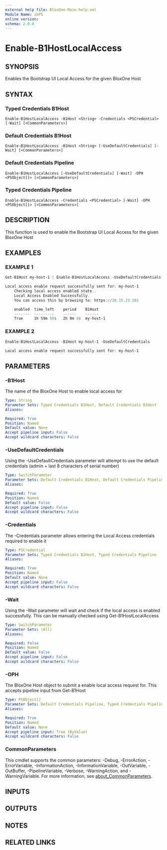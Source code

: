 ```yaml
---
external help file: BloxOne-Main-help.xml
Module Name: ibPS
online version:
schema: 2.0.0
---
```


# Enable-B1HostLocalAccess

## SYNOPSIS
Enables the Bootstrap UI Local Access for the given BloxOne Host

## SYNTAX

### Typed Credentials B1Host
```
Enable-B1HostLocalAccess -B1Host <String> -Credentials <PSCredential> [-Wait] [<CommonParameters>]
```

### Default Credentials B1Host
```
Enable-B1HostLocalAccess -B1Host <String> [-UseDefaultCredentials] [-Wait] [<CommonParameters>]
```

### Default Credentials Pipeline
```
Enable-B1HostLocalAccess [-UseDefaultCredentials] [-Wait] -OPH <PSObject[]> [<CommonParameters>]
```

### Typed Credentials Pipeline
```
Enable-B1HostLocalAccess -Credentials <PSCredential> [-Wait] -OPH <PSObject[]> [<CommonParameters>]
```

## DESCRIPTION
This function is used to enable the Bootstrap UI Local Access for the given BloxOne Host

## EXAMPLES

### EXAMPLE 1
```powershell
Get-B1Host my-host-1 | Enable-B1HostLocalAccess -UseDefaultCredentials -Wait

Local access enable request successfully sent for: my-host-1
    Checking local access enabled state..
    Local Access Enabled Successfully.
    You can access this by browsing to: https://10.15.23.101

    enabled  time_left    period    B1Host
    -------  ---------    ------    ------
    True     1h 59m 50s   2h 0m 0s  my-host-1
```

### EXAMPLE 2
```powershell
Enable-B1HostLocalAccess -B1Host my-host-1 -UseDefaultCredentials

Local access enable request successfully sent for: my-host-1
```

## PARAMETERS

### -B1Host
The name of the BloxOne Host to enable local access for

```yaml
Type: String
Parameter Sets: Typed Credentials B1Host, Default Credentials B1Host
Aliases:

Required: True
Position: Named
Default value: None
Accept pipeline input: False
Accept wildcard characters: False
```

### -UseDefaultCredentials
Using the -UseDefaultCredentials parameter will attempt to use the default credentials (admin + last 8 characters of serial number)

```yaml
Type: SwitchParameter
Parameter Sets: Default Credentials B1Host, Default Credentials Pipeline
Aliases:

Required: True
Position: Named
Default value: False
Accept pipeline input: False
Accept wildcard characters: False
```

### -Credentials
The -Credentials parameter allows entering the Local Access credentials required to enable it

```yaml
Type: PSCredential
Parameter Sets: Typed Credentials B1Host, Typed Credentials Pipeline
Aliases:

Required: True
Position: Named
Default value: None
Accept pipeline input: False
Accept wildcard characters: False
```

### -Wait
Using the -Wait parameter will wait and check if the local access is enabled successfully.
This can be manually checked using Get-B1HostLocalAccess

```yaml
Type: SwitchParameter
Parameter Sets: (All)
Aliases:

Required: False
Position: Named
Default value: False
Accept pipeline input: False
Accept wildcard characters: False
```

### -OPH
The BloxOne Host object to submit a enable local access request for.
This accepts pipeline input from Get-B1Host

```yaml
Type: PSObject[]
Parameter Sets: Default Credentials Pipeline, Typed Credentials Pipeline
Aliases:

Required: True
Position: Named
Default value: None
Accept pipeline input: True (ByValue)
Accept wildcard characters: False
```

### CommonParameters
This cmdlet supports the common parameters: -Debug, -ErrorAction, -ErrorVariable, -InformationAction, -InformationVariable, -OutVariable, -OutBuffer, -PipelineVariable, -Verbose, -WarningAction, and -WarningVariable. For more information, see [about_CommonParameters](http://go.microsoft.com/fwlink/?LinkID=113216).

## INPUTS

## OUTPUTS

## NOTES

## RELATED LINKS
